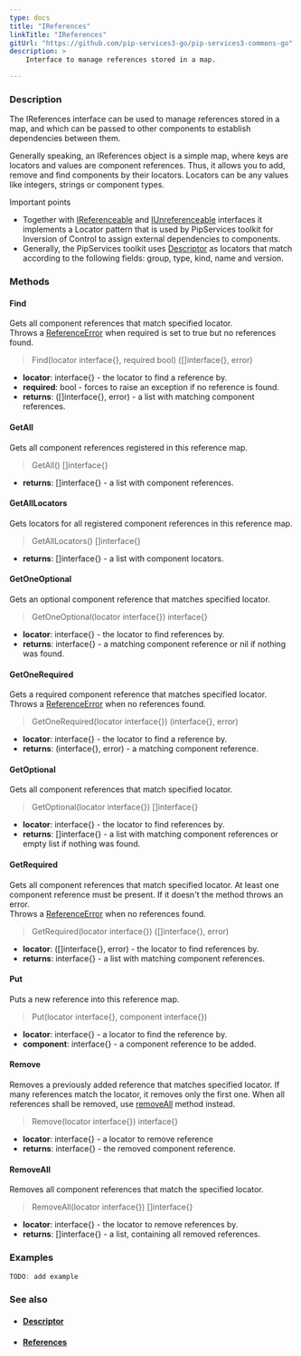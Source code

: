 ```yaml
---
type: docs
title: "IReferences"
linkTitle: "IReferences"
gitUrl: "https://github.com/pip-services3-go/pip-services3-commons-go"
description: >
    Interface to manage references stored in a map.

---
```


### Description

The IReferences interface can be used to manage references stored in a map, and which can be passed to other components to establish dependencies between them.

Generally speaking, an IReferences object is a simple map, where keys are locators and values are component references. Thus, it allows you to add, remove and find components    by their locators. Locators can be any values like integers, strings or component types. 

Important points

- Together with [IReferenceable](../ireferenceable) and [IUnreferenceable](../iunreferenceable) interfaces it implements a Locator pattern that is used by PipServices toolkit for Inversion of Control to assign external dependencies to components. 
- Generally, the PipServices toolkit uses [Descriptor](../descriptor) as locators that match according to the following fields: group, type, kind, name and version.
 
### Methods

#### Find
Gets all component references that match specified locator.  
Throws a [ReferenceError](../reference_error) when required is set to true but no references found.

> Find(locator interface{}, required bool) ([]interface{}, error)

- **locator**: interface{} - the locator to find a reference by.
- **required**: bool - forces to raise an exception if no reference is found.
- **returns**: ([]interface{}, error) - a list with matching component references.

#### GetAll
Gets all component references registered in this reference map.

> GetAll() []interface{}

- **returns**: []interface{} - a list with component references.

#### GetAllLocators
Gets locators for all registered component references in this reference map.

> GetAllLocators() []interface{}

- **returns**: []interface{} - a list with component locators.

#### GetOneOptional
Gets an optional component reference that matches specified locator.

> GetOneOptional(locator interface{}) interface{}

- **locator**: interface{} - the locator to find references by.
- **returns**: interface{} - a matching component reference or nil if nothing was found.

#### GetOneRequired
Gets a required component reference that matches specified locator.  
Throws a [ReferenceError](../reference_error) when no references found.

> GetOneRequired(locator interface{}) (interface{}, error)

- **locator**: interface{} - the locator to find a reference by.
- **returns**: (interface{}, error) - a matching component reference.

#### GetOptional
Gets all component references that match specified locator.

> GetOptional(locator interface{}) []interface{}

- **locator**: interface{} - the locator to find references by.	 
- **returns**: []interface{} - a list with matching component references or empty list if nothing was found.

#### GetRequired
Gets all component references that match specified locator.
At least one component reference must be present.
If it doesn't the method throws an error.  
Throws a [ReferenceError](../reference_error) when no references found.

> GetRequired(locator interface{}) ([]interface{}, error)

- **locator**: ([]interface{}, error) - the locator to find references by.
- **returns**: interface{} - a list with matching component references.


#### Put
Puts a new reference into this reference map.

> Put(locator interface{}, component interface{})

- **locator**: interface{} - a locator to find the reference by.
- **component**: interface{} - a component reference to be added.

#### Remove
Removes a previously added reference that matches specified locator.
If many references match the locator, it removes only the first one.
When all references shall be removed, use [removeAll](#removeall) method instead.

> Remove(locator interface{}) interface{}

- **locator**: interface{} - a locator to remove reference
- **returns**: interface{} - the removed component reference.


#### RemoveAll
Removes all component references that match the specified locator. 

> RemoveAll(locator interface{}) []interface{}

- **locator**: interface{} - the locator to remove references by.
- **returns**: []interface{} - a list, containing all removed references.

### Examples

```go
TODO: add example

```


### See also
- #### [Descriptor](../descriptor)
- #### [References](../references)

